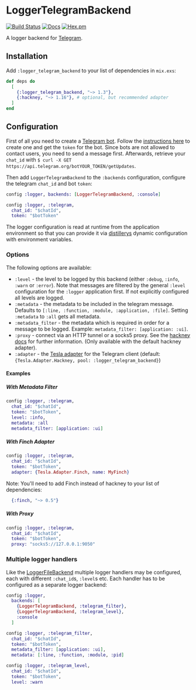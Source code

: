 # LoggerTelegramBackend

[![Build Status](https://github.com/adriankumpf/logger-telegram-backend/workflows/CI/badge.svg)](https://github.com/adriankumpf/logger-telegram-backend/actions)
[![Docs](https://img.shields.io/badge/hex-docs-green.svg?style=flat)](https://hexdocs.pm/logger_telegram_backend)
[![Hex.pm](https://img.shields.io/hexpm/v/logger_telegram_backend?color=%23714a94)](http://hex.pm/packages/logger_telegram_backend)

<!-- MDOC !-->

A logger backend for [Telegram](https://telegram.org/).

## Installation

Add `:logger_telegram_backend` to your list of dependencies in `mix.exs`:

```elixir
def deps do
  [
    {:logger_telegram_backend, "~> 1.3"},
    {:hackney, "~> 1.16"}, # optional, but recommended adapter
  ]
end
```

## Configuration

First of all you need to create a [Telegram bot](https://core.telegram.org/bots). Follow the [instructions here](https://core.telegram.org/bots#6-botfather) to create one and get the `token` for the bot. Since bots are not allowed to contact users, you need to send a message first. Afterwards, retrieve your `chat_id` with `$ curl -X GET https://api.telegram.org/botYOUR_TOKEN/getUpdates`.

Then add `LoggerTelegramBackend` to the `:backends` configuration, configure the telegram `chat_id` and bot `token`:

```elixir
config :logger, backends: [LoggerTelegramBackend, :console]

config :logger, :telegram,
  chat_id: "$chatId",
  token: "$botToken"
```

The logger configuration is read at runtime from the application environment so that you can provide it via [distillerys](https://github.com/bitwalker/distillery) dynamic configuration with environment variables.

### Options

The following options are available:

- `:level` - the level to be logged by this backend (either `:debug`,
  `:info`, `:warn` or `:error`). Note that messages are filtered by the general `:level` configuration for the `:logger` application first. If not explicitly configured all levels are logged.
- `:metadata` - the metadata to be included in the telegram message. Defaults to `[:line, :function, :module, :application, :file]`. Setting `:metadata` to `:all` gets all metadata.
- `:metadata_filter` - the metadata which is required in order for a message to be logged. Example: `metadata_filter: [application: :ui]`.
- `:proxy` - connect via an HTTP tunnel or a socks5 proxy. See the [hackney docs](https://github.com/benoitc/hackney#proxy-a-connection) for further information. (Only available with the default hackney adapter).
- `:adapter` - the [Tesla adapter](https://hexdoks.pm/tesla/readme.html) for the Telegram client (default: `{Tesla.Adapter.Hackney, pool: :logger_telegram_backend}`)

#### Examples

##### With Metadata Filter

```elixir
config :logger, :telegram,
  chat_id: "$chatId",
  token: "$botToken",
  level: :info,
  metadata: :all
  metadata_filter: [application: :ui]
```

##### With Finch Adapter

```elixir
config :logger, :telegram,
  chat_id: "$chatId",
  token: "$botToken",
  adapter: {Tesla.Adapter.Finch, name: MyFinch}
```

Note: You'll need to add Finch instead of hackney to your list of dependencies:

```elixir
  {:finch, "~> 0.5"}
```

##### With Proxy

```elixir
config :logger, :telegram,
  chat_id: "$chatId",
  token: "$botToken",
  proxy: "socks5://127.0.0.1:9050"
```

### Multiple logger handlers

Like the [LoggerFileBackend](https://github.com/onkel-dirtus/logger_file_backend) multiple logger handlers may be configured, each with different `:chat_id`s, `:level`s etc. Each handler has to be configured as a separate logger backend:

```elixir
config :logger,
  backends: [
    {LoggerTelegramBackend, :telegram_filter},
    {LoggerTelegramBackend, :telegram_level},
    :console
  ]

config :logger, :telegram_filter,
  chat_id: "$chatId",
  token: "$botToken",
  metadata_filter: [application: :ui],
  metadata: [:line, :function, :module, :pid]

config :logger, :telegram_level,
  chat_id: "$chatId",
  token: "$botToken",
  level: :warn
```
